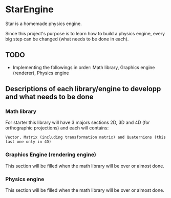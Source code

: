 # StarEngine
Star is a homemade physics engine.

Since this project's purpose is to learn how to build a physics engine, every big step can be changed (what needs to be done in each).

## TODO
- Implementing the followings in order: Math library, Graphics engine (renderer), Physics engine

## Descriptions of each library/engine to developp and what needs to be done

### Math library
For starter this library will have 3 majors sections 2D, 3D and 4D (for orthographic projections) and each will contains:
    
    Vector, Matrix (including transformation matrix) and Quaternions (this last one only in 4D)

### Graphics Engine (rendering engine)
This section will be filled when the math library will be over or almost done.

### Physics engine
This section will be filled when the math library will be over or almost done.
